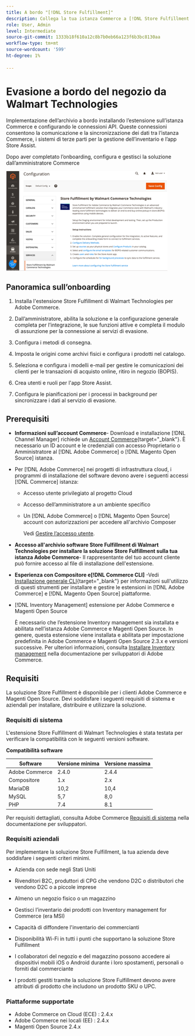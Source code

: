```yaml
---
title: A bordo "[!DNL Store Fulfillment]"
description: Collega la tua istanza Commerce a [!DNL Store Fulfillment Manager] per completare alcune fasi di onboarding.
role: User, Admin
level: Intermediate
source-git-commit: 1333b18f610a12c8b7b0eb66a123f6b3bc8130aa
workflow-type: tm+mt
source-wordcount: '599'
ht-degree: 1%

---
```



# Evasione a bordo del negozio da Walmart Technologies

Implementazione dell’archivio a bordo installando l’estensione sull’istanza Commerce e configurando le connessioni API. Queste connessioni consentono la comunicazione e la sincronizzazione dei dati tra l’istanza Commerce, i sistemi di terze parti per la gestione dell’inventario e l’app Store Assist.

Dopo aver completato l’onboarding, configura e gestisci la soluzione dall’amministratore Commerce

![[!DNL Store Fulfillment Service] configurazione in Admin view](assets/store-fulfillment-admin-home.png)

## Panoramica sull’onboarding

1. Installa l&#39;estensione Store Fulfillment di Walmart Technologies per Adobe Commerce.

1. Dall’amministratore, abilita la soluzione e la configurazione generale completa per l’integrazione, le sue funzioni attive e completa il modulo di assunzione per la connessione ai servizi di evasione.

1. Configura i metodi di consegna.

1. Imposta le origini come archivi fisici e configura i prodotti nel catalogo.

1. Seleziona e configura i modelli e-mail per gestire le comunicazioni dei clienti per le transazioni di acquisto online, ritiro in negozio (BOPIS).

1. Crea utenti e ruoli per l&#39;app Store Assist.

1. Configura le pianificazioni per i processi in background per sincronizzare i dati al servizio di evasione.

## Prerequisiti

* **Informazioni sull’account Commerce**- Download e installazione [!DNL Channel Manager] richiede un [Account Commerce](https://docs.magento.com/user-guide/magento/magento-account.html){target=&quot;_blank&quot;}. È necessario un ID account e le credenziali con accesso Proprietario o Amministratore al [!DNL Adobe Commerce] o [!DNL Magento Open Source] istanza.

* Per [!DNL Adobe Commerce] nei progetti di infrastruttura cloud, i programmi di installazione del software devono avere i seguenti accessi [!DNL Commerce] istanza:

   * Accesso utente privilegiato al progetto Cloud
   * Accesso dell’amministratore a un ambiente specifico
   * Un [!DNL Adobe Commerce] o [!DNL Magento Open Source] account con autorizzazioni per accedere all&#39;archivio Composer

      Vedi [Gestire l’accesso utente](https://devdocs.magento.com/cloud/project/user-admin.html).

* **Accesso all&#39;archivio software Store Fulfillment di Walmart Technologies per installare la soluzione Store Fulfillment sulla tua istanza Adobe Commerce**- Il rappresentante del tuo account cliente può fornire accesso al file di installazione dell&#39;estensione.

* **Esperienza con Compositore e[!DNL Commerce CLI]** -Vedi [Installazione generale CLI](https://devdocs.magento.com/extensions/install/){target=&quot;_blank&quot;} per informazioni sull&#39;utilizzo di questi strumenti per installare e gestire le estensioni in [!DNL Adobe Commerce] e [!DNL Magento Open Source] piattaforme.

* [!DNL Inventory Management] estensione per Adobe Commerce e Magenti Open Source

   È necessario che l’estensione Inventory management sia installata e abilitata nell’istanza Adobe Commerce e Magenti Open Source. In genere, questa estensione viene installata e abilitata per impostazione predefinita in Adobe Commerce e Magenti Open Source 2.3.x e versioni successive. Per ulteriori informazioni, consulta [Installare Inventory management](https://devdocs.magento.com/extensions/inventory-management/) nella documentazione per sviluppatori di Adobe Commerce.

## Requisiti

La soluzione Store Fulfillment è disponibile per i clienti Adobe Commerce e Magenti Open Source. Devi soddisfare i seguenti requisiti di sistema e aziendali per installare, distribuire e utilizzare la soluzione.

### Requisiti di sistema

L&#39;estensione Store Fulfillment di Walmart Technologies è stata testata per verificare la compatibilità con le seguenti versioni software.

**Compatibilità software**

| **Software** | **Versione minima** | **Versione massima** |
|----------------|---------------------|---------------------|
| Adobe Commerce | 2.4.0 | 2.4.4 |
| Compositore | 1.x | 2.x |
| MariaDB | 10,2 | 10,4 |
| MySQL | 5,7 | 8,0 |
| PHP | 7.4 | 8.1 |

Per requisiti dettagliati, consulta Adobe Commerce [Requisiti di sistema](https://devdocs.magento.com/guides/v2.4/install-gde/system-requirements.html) nella documentazione per sviluppatori.

### Requisiti aziendali

Per implementare la soluzione Store Fulfillment, la tua azienda deve soddisfare i seguenti criteri minimi.

* Azienda con sede negli Stati Uniti

* Rivenditori B2C, produttori di CPG che vendono D2C o distributori che vendono D2C o a piccole imprese

* Almeno un negozio fisico o un magazzino

* Gestisci l’inventario dei prodotti con Inventory management for Commerce (era MSI)

* Capacità di diffondere l&#39;inventario dei commercianti

* Disponibilità Wi-Fi in tutti i punti che supportano la soluzione Store Fulfillment

* I collaboratori del negozio e del magazzino possono accedere ai dispositivi mobili iOS o Android durante i loro spostamenti, personali o forniti dal commerciante

* I prodotti gestiti tramite la soluzione Store Fulfillment devono avere attributi di prodotto che includono un prodotto SKU o UPC.

### Piattaforme supportate

* Adobe Commerce on Cloud (ECE) : 2.4.x
* Adobe Commerce nei locali (EE) : 2.4.x
* Magenti Open Source 2.4.x
